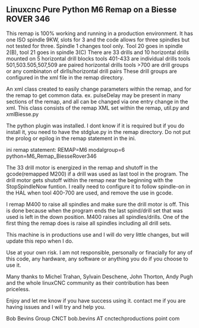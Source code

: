 <H2>Linuxcnc Pure Python M6 Remap on a Biesse ROVER 346</H2>

This remap is 100% working and running in a production environment.
It has one ISO spindle 9KW, slots for 3 and the code allows for three spindles but not tested for three.
  Spindle 1 changes tool only. Tool 20 goes in spindle 2(B), tool 21 goes in spindle 3(C)
There are 33 drills and 10 horizontal drills mounted on 5 horizontal drill blocks
    tools 401-433 are individual drills
    tools 501,503.505,507,509 are paired horizontal drills
    tools >700 are drill groups or any combinaton of dirlls/horizontal drill pairs
          These drill groups are configured in the xml file in the remap directory.

An xml class created to easily change parameters within the remap, and for the remap to get common data.
ex. pulseDelay may be present in many sections of the remap, and all can be changed via one entry change 
in the xml. This class consists of the remap XML set within the remap, util.py and xmlBiesse.py
    
The python plugin was installed. I dont know if it is required but if you do install it, you need to have
the stdglue.py in the remap directory. Do not put the prolog or epilog in the remap statement in the ini.

ini remap statement: REMAP=M6 modalgroup=6 python=M6_Remap_BiesseRover346 

The 33 drill motor is energized in the remap and shutoff in the gcode(remapped M200) if a drill was used as last tool in the program. 
The drill motor gets shutoff within the remap near the beginning with the StopSpindleNow funtion.
I really need to configure it to follow spindle-on in the HAL when tool 400-700 are used, and remove the use in gcode.

I remap M400 to raise all spindles and make sure the drill motor is off. This is done because when the program ends the last spind/drill set that was used is left in the down position. M400 raises all spindles/drills. One of the first thing the remap does is raise all spindles including all drill sets.

This machine is in productions use and I will do very little changes, but will update this repo when I do.

Use at your own risk. I am not responsible, personally or finacially for any of this code, any hardware, any software or anything you do
if you choose to use it.

Many thanks to Michel Trahan, Sylvain Deschene, John Thorton, Andy Pugh and the whole linuxCNC community as their contribution
has been priceless.

Enjoy and let me know if you have success using it. contact me if you are having issues and I will try and help you.

Bob Bevins Group CNCT
bob.bevins AT cnctechproductions point com
